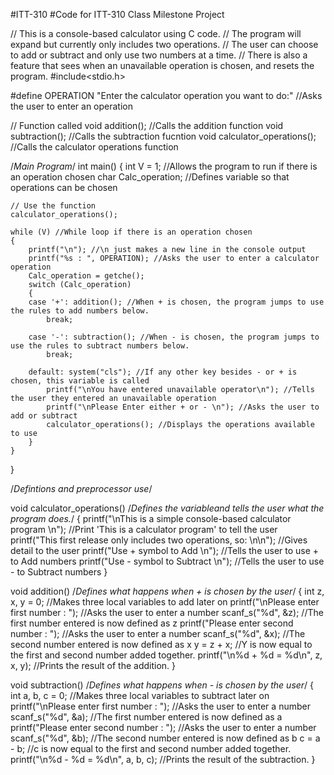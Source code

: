 #ITT-310
#Code for ITT-310 Class Milestone Project

// This is a console-based calculator using C code.
// The program will expand but currently only includes two operations. 
// The user can choose to add or subtract and only use two numbers at a time. 
// There is also a feature that sees when an unavailable operation is chosen, and resets the program. 
#include<stdio.h>

#define OPERATION "Enter the calculator operation you want to do:" //Asks the user to enter an operation

// Function called 
void addition(); //Calls the addition function
void subtraction(); //Calls the subtraction fucntion
void calculator_operations(); //Calls the calculator operations function

/*Main Program*/
int main()
{
    int V = 1; //Allows the program to run if there is an operation chosen
    char Calc_operation; //Defines variable so that operations can be chosen

    // Use the function 
    calculator_operations();

    while (V) //While loop if there is an operation chosen
    {
        printf("\n"); //\n just makes a new line in the console output
        printf("%s : ", OPERATION); //Asks the user to enter a calculator operation
        Calc_operation = getche();
        switch (Calc_operation)
        {
        case '+': addition(); //When + is chosen, the program jumps to use the rules to add numbers below.
            break;

        case '-': subtraction(); //When - is chosen, the program jumps to use the rules to subtract numbers below. 
            break;

        default: system("cls"); //If any other key besides - or + is chosen, this variable is called
            printf("\nYou have entered unavailable operator\n"); //Tells the user they entered an unavailable operation
            printf("\nPlease Enter either + or - \n"); //Asks the user to add or subtract
            calculator_operations(); //Displays the operations available to use
        }
    }
}

/*Defintions and preprocessor use*/

void calculator_operations() /*Defines the variableand tells the user what the program does.*/
{
    printf("\nThis is a simple console-based calculator program \n"); //Print 'This is a calculator program' to tell the user
    printf("This first release only includes two operations, so: \n\n"); //Gives detail to the user
    printf("Use + symbol to Add \n"); //Tells the user to use + to Add numbers
    printf("Use - symbol to Subtract \n"); //Tells the user to use - to Subtract numbers
}

void addition() /*Defines what happens when + is chosen by the user*/
{
    int z, x, y = 0; //Makes three local variables to add later on
    printf("\nPlease enter first number  : "); //Asks the user to enter a number
    scanf_s("%d", &z); //The first number entered is now defined as z
    printf("Please enter second number : "); //Asks the user to enter a number
    scanf_s("%d", &x); //The second number entered is now defined as x
    y = z + x; //Y is now equal to the first and second number added together.
    printf("\n%d + %d = %d\n", z, x, y); //Prints the result of the addition. 
}

void subtraction() /*Defines what happens when - is chosen by the user*/
{
    int a, b, c = 0; //Makes three local variables to subtract later on
    printf("\nPlease enter first number  : "); //Asks the user to enter a number
    scanf_s("%d", &a); //The first number entered is now defined as a
    printf("Please enter second number : ");  //Asks the user to enter a number
    scanf_s("%d", &b); //The second number entered is now defined as b
    c = a - b; //c is now equal to the first and second number added together.
    printf("\n%d - %d = %d\n", a, b, c);  //Prints the result of the subtraction. 
}
